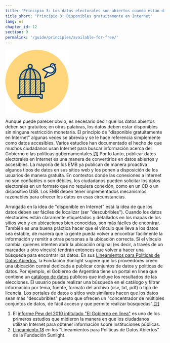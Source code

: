 ```yaml
---
title: 'Principio 3: Los datos electorales son abiertos cuando están disponibles gratuitamente en Internet'
title_short: 'Principio 3: Disponibles gratuitamente en Internet'
lang: es
chapter_id: 12
section: 9
permalink: '/guide/principles/available-for-free/'
---
```


![Disponibles gratuitamente en Internet](/assets/images/inventory/principles/available-for-free.png)

Aunque puede parecer obvio, es necesario decir que los datos abiertos deben ser gratuitos; en otras palabras, los datos deben estar disponibles sin ninguna restricción monetaria. El principio de "disponible gratuitamente en Internet" algunas veces se abrevia y se le hace referencia simplemente como datos accesibles. Varios estudios han documentado el hecho de que muchos ciudadanos usan Internet para buscar información acerca del Gobierno o las políticas gubernamentales.[\[1\]](#footnote-1) Por lo tanto, publicar datos electorales en Internet es una manera de convertirlos en datos abiertos y accesibles. La mayoría de los EMB ya publican de manera proactiva algunos tipos de datos en sus sitios web y los ponen a disposición de los usuarios de manera gratuita. En contextos donde las conexiones a Internet no son confiables o son débiles, los ciudadanos pueden solicitar los datos electorales en un formato que no requiera conexión, como en un CD o un dispositivo USB. Los EMB deben tener implementados mecanismos razonables para ofrecer los datos en esas circunstancias.

Arraigada en la idea de "disponible en Internet" está la idea de que los datos deben ser fáciles de localizar (ser "descubribles"). Cuando los datos electorales están claramente etiquetados y detallados en los mapas de los sitios web y en ubicaciones bien conocidas, son más fáciles de encontrar. También es una buena práctica hacer que el vínculo que lleva a los datos sea estable, de manera que la gente pueda volver a encontrar fácilmente la información y remitir a otras personas a la ubicación correcta. Si el vínculo cambia, quienes intenten abrir la ubicación original (es decir, a través de un marcador u otro vínculo) tendrán entonces que volver a hacer una búsqueda para encontrar los datos. En sus [Lineamientos para Políticas de Datos Abiertos](http://sunlightfoundation.com/opendataguidelines/es/), la Fundación Sunlight sugiere que los proveedores creen una ubicación central dedicada a publicar conjuntos de datos y políticas de datos. Por ejemplo, el Gobierno de Argentina tiene un portal en línea que contiene un [catálogo de datos](http://datospublicos.gob.ar/data/dataset) públicos que incluye los resultados de las elecciones. El usuario puede realizar una búsqueda en el catálogo y filtrar información por tema, fuente, formato del archivo (csv, txt, pdf) o tipo de licencia. Los portales de datos o sitios web similares hacen que los datos sean más "descubribles" puesto que ofrecen un "concentrador de múltiples conjuntos de datos, de fácil acceso y que permite realizar búsquedas".[\[2\]](#footnote-2)

1.  [](#reference-1)El [informe Pew del 2010 intitulado "El Gobierno en línea"](http://www.pewinternet.org/2010/04/27/government-online/) es uno de los primeros estudios que midieron la manera en que los ciudadanos utilizan Internet para obtener información sobre instituciones públicas.
2.  [](#reference-2)[Lineamiento 18](http://sunlightfoundation.com/opendataguidelines/#data-portals-and-websites) en los "Lineamientos para Políticas de Datos Abiertos" de la Fundación Sunlight.
